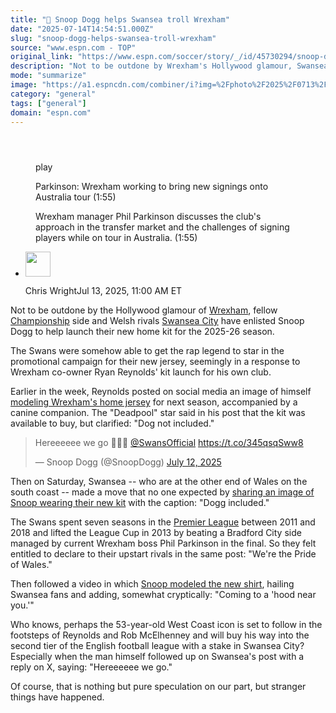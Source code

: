 ```yaml
---
title: "👀 Snoop Dogg helps Swansea troll Wrexham"
date: "2025-07-14T14:54:51.000Z"
slug: "snoop-dogg-helps-swansea-troll-wrexham"
source: "www.espn.com - TOP"
original_link: "https://www.espn.com/soccer/story/_/id/45730294/snoop-dogg-helps-swansea-take-pop-wrexham-kit-launch"
description: "Not to be outdone by Wrexham's Hollywood glamour, Swansea City enlisted Snoop Dogg to unveil their new jersey and take a shot at their Welsh rivals."
mode: "summarize"
image: "https://a1.espncdn.com/combiner/i?img=%2Fphoto%2F2025%2F0713%2Fr1518476_1296x729_16%2D9.png"
category: "general"
tags: ["general"]
domain: "espn.com"
---
```

<div id="readability-page-1" class="page"><section id="article-feed" data-behavior="author_overlay article_header_news_feed_item_meta article_legal_footer"><article data-id="45730294" data-behavior="story_scroll story_progress iframe" data-src="/soccer/story/_/id/45730294/snoop-dogg-helps-swansea-take-pop-wrexham-kit-launch"><div><header></header><figure data-video="watch,640,360,45702149" data-cerebro-id="686e94827bd3d32baee8c72d" data-title="Parkinson: Wrexham working to bring new signings onto Australia tour" data-source="espn"><div><picture><source srcset="https://a.espncdn.com/combiner/i?img=%2Fmedia%2Fmotion%2F2025%2F0709%2Fdm_250709_Parkinson_Wrexham_working_to_bring_new_signings_onto_Australia_tour%2Fdm_250709_Parkinson_Wrexham_working_to_bring_new_signings_onto_Australia_tour.jpg&amp;w=943&amp;h=530&amp;cquality=80&amp;format=jpg" media="(min-width: 376px)"><source srcset="https://a.espncdn.com/combiner/i?img=%2Fmedia%2Fmotion%2F2025%2F0709%2Fdm_250709_Parkinson_Wrexham_working_to_bring_new_signings_onto_Australia_tour%2Fdm_250709_Parkinson_Wrexham_working_to_bring_new_signings_onto_Australia_tour.jpg&amp;w=375&amp;cquality=80, https://a.espncdn.com/combiner/i?img=%2Fmedia%2Fmotion%2F2025%2F0709%2Fdm_250709_Parkinson_Wrexham_working_to_bring_new_signings_onto_Australia_tour%2Fdm_250709_Parkinson_Wrexham_working_to_bring_new_signings_onto_Australia_tour.jpg&amp;w=750&amp;cquality=40&amp;format=jpg 2x" media="(max-width: 375px)"></picture><p><span data-id="45702149">play</span></p></div><figcaption><div><p><span>Parkinson: Wrexham working to bring new signings onto Australia tour (1:55)</span></p><p>Wrexham manager Phil Parkinson discusses the club's approach in the transfer market and the challenges of signing players while on tour in Australia. (1:55)</p></div></figcaption></figure><div><div><ul><li><p><img src="https://a.espncdn.com/combiner/i?img=/i/columnists/espn_generic_m.jpg&amp;h=80&amp;w=80&amp;scale=crop" alt="" width="40" height="40"></p><p>Chris Wright<span>Jul 13, 2025, 11:00 AM ET</span></p></li></ul></div><p>Not to be outdone by the Hollywood glamour of <a href="https://www.espn.com/soccer/team/_/id/352/wrexham">Wrexham</a>, fellow <a href="https://www.espn.com/soccer/league/_/name/eng.2">Championship</a> side and Welsh rivals <a href="https://www.espn.com/soccer/team/_/id/318/swansea-city">Swansea City</a> have enlisted Snoop Dogg to help launch their new home kit for the 2025-26 season.</p><p>The Swans were somehow able to get the rap legend to star in the promotional campaign for their new jersey, seemingly in a response to Wrexham co-owner Ryan Reynolds' kit launch for his own club.</p><p>Earlier in the week, Reynolds posted on social media an image of himself <a href="https://www.instagram.com/p/DL9Jgfqs2LB/" target="_blank">modeling Wrexham's home jersey</a> for next season, accompanied by a canine companion. The "Deadpool" star said in his post that the kit was available to buy, but clarified: "Dog not included."</p><blockquote><p lang="en" dir="ltr">Hereeeeee we go 👊🏿👀 <a href="https://twitter.com/SwansOfficial?ref_src=twsrc%5Etfw">@SwansOfficial</a> <a href="https://t.co/345qsqSww8">https://t.co/345qsqSww8</a></p>— Snoop Dogg (@SnoopDogg) <a href="https://twitter.com/SnoopDogg/status/1944106645119975780?ref_src=twsrc%5Etfw">July 12, 2025</a></blockquote> <p>Then on Saturday, Swansea -- who are at the other end of Wales on the south coast -- made a move that no one expected by <a href="https://x.com/SnoopDogg/status/1944106645119975780" target="_blank">sharing an image of Snoop wearing their new kit</a> with the caption: "Dogg included."</p><p>The Swans spent seven seasons in the <a data-league-guid="6949f3af-300c-35f1-beab-b95669eedd38" href="https://www.espn.com/soccer/league/_/name/ENG.1">Premier League</a> between 2011 and 2018 and lifted the League Cup in 2013 by beating a Bradford City side managed by current Wrexham boss Phil Parkinson in the final. So they felt entitled to declare to their upstart rivals in the same post: "We're the Pride of Wales."</p><p>Then followed a video in which <a href="https://www.instagram.com/p/DMBRq1JsGNo/?hl=en" target="_blank">Snoop modeled the new shirt</a>, hailing Swansea fans and adding, somewhat cryptically: "Coming to a 'hood near you.'"</p><p>Who knows, perhaps the 53-year-old West Coast icon is set to follow in the footsteps of Reynolds and Rob McElhenney and will buy his way into the second tier of the English football league with a stake in Swansea City? Especially when the man himself followed up on Swansea's post with a reply on X, saying: "Hereeeeee we go."</p><p>Of course, that is nothing but pure speculation on our part, but stranger things have happened.</p>
</div></div></article></section></div>
